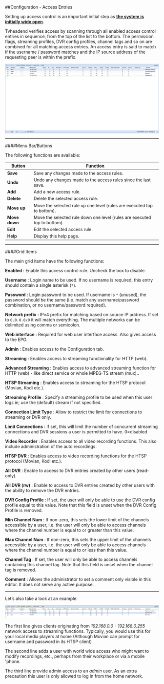 ##Configuration - Access Entries

Setting up access control is an important initial step as **<u>the system
is initially wide open</u>**. 

Tvheadend verifies access by scanning through all enabled access control
entries in sequence, from the top of the list to the bottom. The permission
flags, streaming profiles, DVR config profiles, channel tags and so on are
combined for all matching access entries. An access entry is said to match
if the username / password matches and the IP source address of the
requesting peer is within the prefix.

!['Access Entries' Tab](docresources/accessconfig.png)

---

####Menu Bar/Buttons

The following functions are available:

Button         | Function
---------------|---------
**Save**       | Save any changes made to the access rules.
**Undo**       | Undo any changes made to the access rules since the last save.
**Add**        | Add a new access rule.
**Delete**     | Delete the selected access rule.
**Move up**    | Move the selected rule up one level (rules are executed top to bottom).
**Move down**  | Move the selected rule down one level (rules are executed top to bottom).
**Edit**       | Edit the selected access rule.
**Help**       | Display this help page.

---

####Grid Items

The main grid items have the following functions:

**Enabled**
: Enable this access control rule. Uncheck the box to disable.

**Username**
: Login name to be used. If no username is required, this entry should
contain a single asterisk (`*`).

**Password**
: Login password to be used. If username is `*` (unused), the password
should be the same (i.e. match any username/password combination, or no
username/password required).

**Network prefix**
: IPv4 prefix for matching based on source IP address. If set to `0.0.0.0/0`
it will match everything. The multiple networks can be delimited using
comma or semicolon.

**Web interface**
: Required for web user interface access. Also gives access to the EPG.

**Admin**
: Enables access to the Configuration tab.

**Streaming**
: Enables access to streaming functionality for HTTP (web).

**Advanced Streaming**
: Enables access to advanced streaming function for HTTP (web) - like
direct service or whole MPEG-TS stream (mux)..

**HTSP Streaming**
: Enables access to streaming for the HTSP protocol (Movian, Kodi etc.).

**Streaming Profile**
: Specify a streaming profile to be used when this user logs in; use the
(default) stream if not specified.

**Connection Limit Type**
: Allow to restrict the limit for connections to streaming or DVR only.

**Limit Connections**
: If set, this will limit the number of concurrent streaming connections
and DVR sessions a user is permitted to have. 0=disabled

**Video Recorder**
: Enables access to all video recording functions. This also include
administration of the auto recordings.

**HTSP DVR**
: Enables access to video recording functions for the HTSP protocol
(Movian, Kodi etc.).

**All DVR**
: Enable to access to DVR entries created by other users (read-only).

**All DVR (rw)**
: Enable to access to DVR entries created by other users with the ability
to remove the DVR entries.

**DVR Config Profile**
: If set, the user will only be able to use the DVR config profile equal
to this value. Note that this field is unset when the DVR Config Profile
is removed.

**Min Channel Num**
: If non-zero, this sets the lower limit of the channels accessible by a
user, i.e. the user will only be able to access channels where the
channel number is equal to or greater than this value.

**Max Channel Num**
: If non-zero, this sets the upper limit of the channels accessible by a
user, i.e. the user will only be able to access channels where the
channel number is equal to or less than this value.

**Channel Tag**
: If set, the user will only be able to access channels containing this
channel tag. Note that this field is unset when the channel tag is
removed.

**Comment**
: Allows the administrator to set a comment only visible in this editor.
It does not serve any active purpose.

---

Let’s also take a look at an example:

![Access Entries Example](docresources/accessconfigexample.png)

The first line gives clients originating from *192.168.0.0 - 192.168.0.255*
network access to streaming functions. Typically, you would use this for
your local media players at home (Although Movian can prompt for username
and password in its HTSP client)

The second line adds a user with world wide access who might want to
modify recordings, etc., perhaps from their workplace or via a mobile 'phone.

The third line provide admin access to an *admin* user. As an extra
precaution this user is only allowed to log in from the home network.
